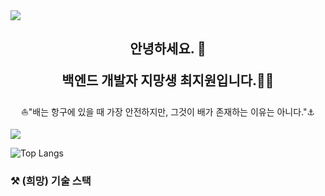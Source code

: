 <img src="https://lh3.google.com/u/0/d/1YxAvtpTSbwG-Gw0wQ0OmMsHBkw5xK5az=w1438-h1312-iv1">

<h2 align="center"> 안녕하세요. 👋

백엔드 개발자 지망생 최지원입니다.👩‍💻</h2>



<p align="center">⛵"배는 항구에 있을 때 가장 안전하지만, 그것이 배가 존재하는 이유는 아니다."⚓</p>

![](https://github-readme-stats.vercel.app/api?username=chjw956&theme=vue&show_icons=true)

![Top Langs](https://github-readme-stats.vercel.app/api/top-langs/?username=chjw956&layout=compact)

### 

### ⚒ (희망) 기술 스택
